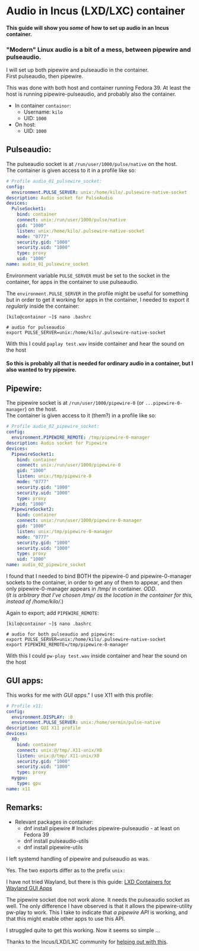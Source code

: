 # Audio in Incus (LXD/LXC) container

#### This guide will show you _some_ of how to set up audio in an Incus container.

### "Modern" Linux audio is a bit of a mess, between pipewire and pulseaudio.

I will set up both pipewire and pulseaudio in the container.  
First pulseaudio, then pipewire.

This was done with both host and container running Fedora 39.
At least the host is running pipewire-pulseaudio, and probably also the container.

- In container `containor`:
  - Username: `kilo`
  - UID: `1000`
- On host:
  - UID: `1000`

## Pulseaudio:
The pulseaudio socket is at `/run/user/1000/pulse/native` on the host.  
The container is given access to it in a profile like so:



```yaml
# Profile audio_01_pulsewire_socket:
config:
  environment.PULSE_SERVER: unix:/home/kilo/.pulsewire-native-socket
description: Audio socket for PulseAudio
devices:
  PulseSocket1:
    bind: container
    connect: unix:/run/user/1000/pulse/native
    gid: "1000"
    listen: unix:/home/kilo/.pulsewire-native-socket
    mode: "0777"
    security.gid: "1000"
    security.uid: "1000"
    type: proxy
    uid: "1000"
name: audio_01_pulsewire_socket
```
Environment variable `PULSE_SERVER` must be set to the socket in the container,
for apps in the container to use pulseaudio.

The `environment.PULSE_SERVER` in the profile might be useful for something 
but in order to get it working for apps in the container,
I needed to export it _regularly_ inside the container:

`[kilo@containor ~]$ nano .bashrc`
```shell
# audio for pulseaudio
export PULSE_SERVER=unix:/home/kilo/.pulsewire-native-socket
```
With this I could `paplay test.wav` inside container and hear the sound on the host

#### So this is probably all that is needed for ordinary audio in a container, but I also wanted to try pipewire.

## Pipewire:
The pipewire socket is at `/run/user/1000/pipewire-0` (or `...pipewire-0-manager`) on the host.  
The container is given access to it (them?) in a profile like so:
```yaml
# Profile audio_02_pipewire_socket:
config:
  environment.PIPEWIRE_REMOTE: /tmp/pipewire-0-manager
description: Audio socket for Pipewire
devices:
  PipewireSocket1:
    bind: container
    connect: unix:/run/user/1000/pipewire-0
    gid: "1000"
    listen: unix:/tmp/pipewire-0
    mode: "0777"
    security.gid: "1000"
    security.uid: "1000"
    type: proxy
    uid: "1000"
  PipewireSocket2:
    bind: container
    connect: unix:/run/user/1000/pipewire-0-manager
    gid: "1000"
    listen: unix:/tmp/pipewire-0-manager
    mode: "0777"
    security.gid: "1000"
    security.uid: "1000"
    type: proxy
    uid: "1000"
name: audio_02_pipewire_socket
```
I found that I needed to bind BOTH the pipewire-0 and pipewire-0-manager sockets
to the container, in order to get any of them to appear, and then only pipewire-0-manager appears in /tmp/ in container. _ODD_.  
(_It is arbitrary that I've chosen /tmp/ as the location in the container for this, instead of /home/kilo/._)

Again to export; add `PIPEWIRE_REMOTE`:

`[kilo@containor ~]$ nano .bashrc`
```shell
# audio for both pulseaudio and pipewire:
export PULSE_SERVER=unix:/home/kilo/.pulsewire-native-socket
export PIPEWIRE_REMOTE=/tmp/pipewire-0-manager
```
With this I could `pw-play test.wav` inside container and hear the sound on the host

## GUI apps:
This works for me with _GUI apps_."
I use X11 with this profile:
```yaml
# Profile x11:
config:
  environment.DISPLAY: :0
  environment.PULSE_SERVER: unix:/home/sermin/pulse-native
description: GUI X11 profile
devices:
  X0:
    bind: container
    connect: unix:@/tmp/.X11-unix/X0
    listen: unix:@/tmp/.X11-unix/X0
    security.gid: "1000"
    security.uid: "1000"
    type: proxy
  mygpu:
    type: gpu
name: x11
```

## Remarks:
- Relevant packages in container:
  - dnf install pipewire  # Includes pipewire-pulseaudio - at least on Fedora 39
  - dnf install pulseaudio-utils
  - dnf install pipewire-utils

I left systemd handling of pipewire and pulseaudio as was.

Yes. The two exports differ as to the prefix `unix:`

I have not tried Wayland, but there is this guide:
[LXD Containers for Wayland GUI Apps](https://blog.swwomm.com/2022/08/lxd-containers-for-wayland-gui-apps.html)

The pipewire socket doe not work alone. It needs the pulseaudio socket as well.
The only difference I have observed is that it allows the pipewire-utility pw-play to work.
This I take to indicate that _a pipewire API_ is working, and that this might enable other apps to use this API.

I struggled quite to get this working. Now it seems so simple ...

Thanks to the Incus/LXD/LXC community for [helping out with this](https://discuss.linuxcontainers.org/t/audio-via-pulseaudio-inside-container/8768).
